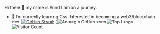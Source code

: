 Hi there 👋 my name is Wind
I am on a journey.
- 🌱 I’m currently learning Css.
Interested in becoming a web3/blockchain dev.
[![GitHub Streak](https://streak-stats.demolab.com/?user=Otakuwind)](https://git.io/streak-stats)
[![Anurag's GitHub stats](https://github-readme-stats.vercel.app/api?username=Otakuwind)
![Top Langs](https://github-readme-stats.vercel.app/api/top-langs/?username=Otakuwind&theme=tokyonight)
![Visitor Count](https://profile-counter.glitch.me/Otakuwind/count.svg)
